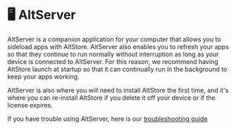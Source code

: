 # 🖥 AltServer

AltServer is a companion application for your computer that allows you to sideload apps with AltStore. AltServer also enables you to refresh your apps so that they continue to run normally without interruption as long as your device is connected to AltServer. For this reason, we recommend having AltStore launch at startup so that it can continually run in the background to keep your apps working.

AltServer is also where you will need to install AltStore the first time, and it's where you can re-install AltStore if you delete it off your device or if the license expires.&#x20;

If you have trouble using AltServer, here is our [troubleshooting guide](troubleshooting-guide.md)



